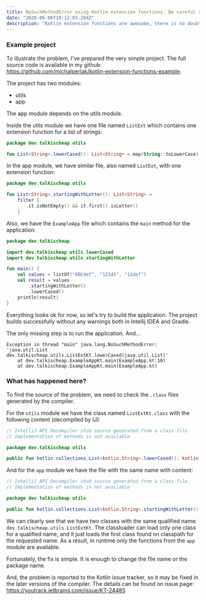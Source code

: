 ```yaml
---
title: NoSuchMethodError using Kotlin extension functions. Be careful about your naming
date: "2020-06-06T18:12:03.284Z"
description: "Kotlin extension functions are awesome, there is no doubt about that. However, in some rare scenarios using them may cause hard to debug NoSuchMethodError thrown at runtime. Let's analyze one of such scenarios."
---
```


### Example project

To illustrate the problem, I've prepared the very simple project. 
The full source code is available in my github:  https://github.com/michalperlak/kotlin-extension-functions-example.

The project has two modules:
 - utils
 - app
 
The app module depends on the utils module. 

Inside the utils module we have one file named `ListExt` which contains one extension function for a list of strings:
```kotlin
package dev.talkischeap.utils

fun List<String>.lowerCased(): List<String> = map(String::toLowerCase)
```

In the app module, we have similar file, also named `ListExt`, with one extension function:
```kotlin
package dev.talkischeap.utils

fun List<String>.startingWithLetter(): List<String> =
    filter {
        it.isNotEmpty() && it.first().isLetter()
    }
```

Also, we have the `ExampleApp` file which contains the `main` method for the application:
```kotlin
package dev.talkischeap

import dev.talkischeap.utils.lowerCased
import dev.talkischeap.utils.startingWithLetter

fun main() {
    val values = listOf("ABCdef", "12345", "12def")
    val result = values
        .startingWithLetter()
        .lowerCased()
    println(result)
}
```

Everything looks ok for now, so let's try to build the application. The project builds successfully without any
warnings both in Intellij IDEA and Gradle. 

The only missing step is to run the application. And...
```text
Exception in thread "main" java.lang.NoSuchMethodError: 'java.util.List dev.talkischeap.utils.ListExtKt.lowerCased(java.util.List)'
	at dev.talkischeap.ExampleAppKt.main(ExampleApp.kt:10)
	at dev.talkischeap.ExampleAppKt.main(ExampleApp.kt)
```

### What has happened here?

To find the source of the problem, we need to check the `.class` files generated by the compiler.

For the `utils` module we have the class named `ListExtKt.class` with the following content (decompiled by IJ):
```kotlin
// IntelliJ API Decompiler stub source generated from a class file
// Implementation of methods is not available

package dev.talkischeap.utils

public fun kotlin.collections.List<kotlin.String>.lowerCased(): kotlin.collections.List<kotlin.String> { /* compiled code */ }
```

And for the `app` module we have the file with the same name with content:
```kotlin
// IntelliJ API Decompiler stub source generated from a class file
// Implementation of methods is not available

package dev.talkischeap.utils

public fun kotlin.collections.List<kotlin.String>.startingWithLetter(): kotlin.collections.List<kotlin.String> { /* compiled code */ }
```

We can clearly see that we have two classes with the same qualified name: `dev.talkischeap.utils.ListExtKt`. 
The classloader can load only one class for a qualified name, and it just loads the first class found on classpath
for the requested name. As a result, in runtime only the functions from the `app` module are available.


Fortunately, the fix is simple. It is enough to change the file name or the package name.

And, the problem is reported to the Kotlin issue tracker, so it may be fixed in the later versions of the compiler.
The details can be found on issue page: https://youtrack.jetbrains.com/issue/KT-24485